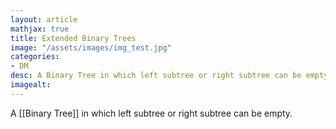 ```yaml
---
layout: article
mathjax: true
title: Extended Binary Trees
image: "/assets/images/img_test.jpg"
categories:
- DM
desc: A Binary Tree in which left subtree or right subtree can be empty. 
imagealt: 
---
```


A [[Binary Tree]] in which left subtree or right subtree can be empty.